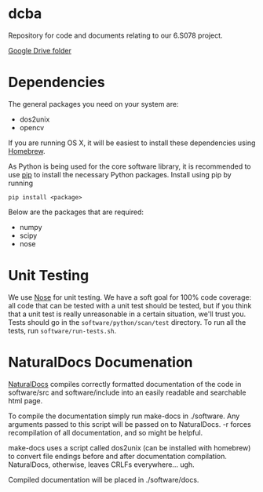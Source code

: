 dcba
=======

Repository for code and documents relating to our 6.S078 project.

[Google Drive folder](https://drive.google.com/#folders/0B_2CD27NNNbxcE1FSFVWV1JNQ0k)


Dependencies
=============
The general packages you need on your system are:
* dos2unix
* opencv

If you are running OS X, it will be easiest to install these dependencies using [Homebrew](http://mxcl.github.com/homebrew/).

As Python is being used for the core software library, it is recommended to use
[pip](https://pypi.python.org/pypi/pip) to install the necessary Python
packages. Install using pip by running
```
pip install <package>
```
Below are the packages that are required:
* numpy
* scipy
* nose

Unit Testing
============
We use [Nose](https://nose.readthedocs.org/en/latest/) for unit testing.  We
have a soft goal for 100\% code coverage: all code that can be tested with a
unit test should be tested, but if you think that a unit test is really
unreasonable in a certain situation, we'll trust you.  Tests should go in the
`software/python/scan/test` directory. To run all the tests, run `software/run-tests.sh`.

NaturalDocs Documenation
========================

[NaturalDocs](http://www.naturaldocs.org/) compiles correctly formatted documentation of the code in
software/src and software/include into an easily readable and searchable html
page.

To compile the documentation simply run make-docs in ./software. Any arguments
passed to this script will be passed on to NaturalDocs. -r forces recompilation
of all documentation, and so might be helpful.

make-docs uses a script called dos2unix (can be installed with homebrew) to
convert file endings before and after documentation compilation. NaturalDocs,
otherwise, leaves CRLFs everywhere... ugh.

Compiled documentation will be placed in ./software/docs.
